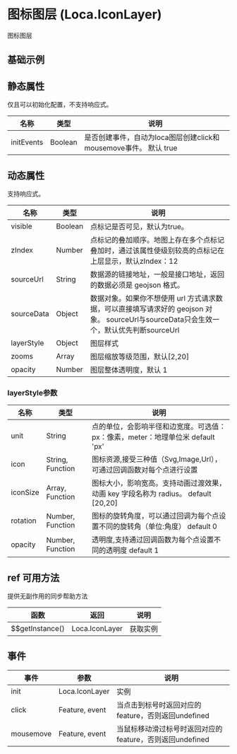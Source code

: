 # 图标图层 (Loca.IconLayer)
图标图层

## 基础示例

<vuep template="#example"></vuep>

<script v-pre type="text/x-template" id="example">

  <template>
    <div class="amap-page-container">
      <el-amap :zoom="zoom" :center="center" :show-label="false" class="amap-demo">
        <el-amap-loca>
          <el-amap-loca-icon :visible="visible" :source-data="sourceData" @click="clickIcon" :layer-style="layerStyle"></el-amap-loca-icon>
        </el-amap-loca>
      </el-amap>
      <div class="toolbar">
        <button type="button" name="button" @click="toggleVisible">{{visible ? '隐藏标记' : '显示标记'}}</button>
      </div>
    </div>
  </template>

  <style>
    .amap-demo {
      height: 300px;
    }
  </style>

  <script>
    var events = require('./assets/js/events.js');
    var trafficIcons = {
        1: 'https://a.amap.com/Loca/static/loca-v2/demos/images/traffic-control.png',
        2: 'https://a.amap.com/Loca/static/loca-v2/demos/images/jam.png',
        3: 'https://a.amap.com/Loca/static/loca-v2/demos/images/construction.png',
        4: 'https://a.amap.com/Loca/static/loca-v2/demos/images/close.png',
        5: 'https://a.amap.com/Loca/static/loca-v2/demos/images/fog.png',
        0: 'https://a.amap.com/Loca/static/loca-v2/demos/images/accident.png',
    };
    module.exports = {
      name: 'amap-page',
      data() {
        return {
          zoom: 4.8,
          center: [105.601, 35.32],
          visible: true,
          sourceData: {},
          layerStyle: {
              unit: 'px',
              icon: (index, feature) => {
                  let data = feature.properties.rawData;
                  let url = trafficIcons[data.type % Object.keys(trafficIcons).length];
                  return url;
              },
              iconSize: [40,40],
              rotation: 0,
          }
        };
      },
      mounted(){
        this.createData();
      },
      methods: {
        toggleVisible() {
          this.visible = !this.visible;
        },
        createData(){
          let _events = events[0].events;
          var list = _events.map(e => {
              let ll = e.lngLat.split(',');
              let arr = [parseFloat(ll[0]), parseFloat(ll[1])]
              return {
                  "type": "Feature",
                  "properties": {
                      rawData: e
                  },
                  "geometry": {
                      "type": "Point",
                      "coordinates": arr
                  }
              }
          })
  
          this.sourceData = {
              "type": "FeatureCollection",
              "features": list,
          };
        },
        clickIcon(feature, e){
          console.log('click: ', feature, e)
        }
      },
    };
  </script>

</script>


## 静态属性
仅且可以初始化配置，不支持响应式。

名称 | 类型 | 说明
---|---|---|
initEvents | Boolean | 是否创建事件，自动为loca图层创建click和mousemove事件。 默认 true

## 动态属性
支持响应式。

名称 | 类型 | 说明
---|---|---|
visible | Boolean | 点标记是否可见，默认为true。
zIndex | Number | 点标记的叠加顺序。地图上存在多个点标记叠加时，通过该属性使级别较高的点标记在上层显示，默认zIndex：12
sourceUrl | String | 数据源的链接地址，一般是接口地址，返回的数据必须是 geojson 格式。
sourceData | Object | 数据对象。如果你不想使用 url 方式请求数据，可以直接填写请求好的 geojson 对象。  sourceUrl与sourceData只会生效一个，默认优先判断sourceUrl
layerStyle | Object | 图层样式
zooms | Array | 图层缩放等级范围，默认[2,20]
opacity | Number | 图层整体透明度，默认 1

### layerStyle参数
名称 | 类型 | 说明
---|---|---|
unit | String | 点的单位，会影响半径和边宽度。可选值：px：像素，meter：地理单位米  default 'px'
icon  | String, Function | 图标资源,接受三种值（Svg,Image,Url），可通过回调函数对每个点进行设置
iconSize | Array, Function | 图标大小，影响宽高。支持动画过渡效果，动画 key 字段名称为 radius。 default [20,20]
rotation  | Number, Function | 图标的旋转角度，可以通过回调为每个点设置不同的旋转角（单位:角度） default 0
opacity | Number, Function | 透明度,支持通过回调函数为每个点设置不同的透明度 default 1

## ref 可用方法
提供无副作用的同步帮助方法

函数 | 返回 | 说明
---|---|---|
$$getInstance() | Loca.IconLayer | 获取实例

## 事件

事件 | 参数 | 说明
---|---|---|
init | Loca.IconLayer | 实例
click | Feature, event | 当点击到标号时返回对应的feature，否则返回undefined
mousemove | Feature, event | 当鼠标移动滑过标号时返回对应的feature，否则返回undefined
